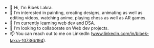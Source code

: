 - 👋 Hi, I’m Bibek Lakra.
- 👀 I’m interested in painting, creating designs, animating as well as editing videos, watching anime, playing chess as well as AR games.
- 🌱 I’m currently learning web dev and DSA.
- 💞️ I’m looking to collaborate on Web dev projects.
- 📫 You can reach out to me on LinkedIn (www.linkedin.com/in/bibek-lakra-10736b194).

<!---
B-Lakra-IITK37/B-Lakra-IITK37 is a ✨ special ✨ repository because its `README.md` (this file) appears on your GitHub profile.
You can click the Preview link to take a look at your changes.
--->
